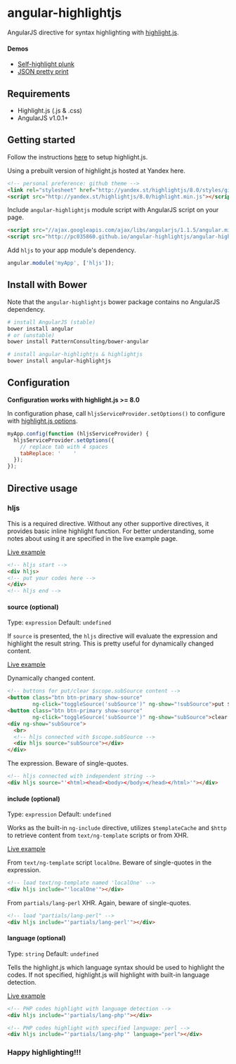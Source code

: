 # angular-highlightjs

AngularJS directive for syntax highlighting with [highlight.js](http://highlightjs.org/).

#### Demos

* [Self-highlight plunk](http://plnkr.co/edit/OPxzDu?p=preview)
* [JSON pretty print](http://plnkr.co/edit/WCmBTQ?p=preview)

## Requirements

* Highlight.js (.js & .css)
* AngularJS v1.0.1+


## Getting started

Follow the instructions [here](http://softwaremaniacs.org/soft/highlight/en/download/) to setup highlight.js.

Using a prebuilt version of highlight.js hosted at Yandex here.
```html
<!-- personal preference: github theme -->
<link rel="stylesheet" href="http://yandex.st/highlightjs/8.0/styles/github.min.css">
<script src="http://yandex.st/highlightjs/8.0/highlight.min.js"></script>
```

Include `angular-highlightjs` module script with AngularJS script on your page.
```html
<script src="//ajax.googleapis.com/ajax/libs/angularjs/1.1.5/angular.min.js"></script>
<script src="http://pc035860.github.io/angular-highlightjs/angular-highlightjs.min.js"></script>
```

Add `hljs` to your app module's dependency.
```js
angular.module('myApp', ['hljs']);
```

## Install with Bower

Note that the `angular-highlightjs` bower package contains no AngularJS dependency.

```sh
# install AngularJS (stable)
bower install angular
# or (unstable)
bower install PatternConsulting/bower-angular

# install angular-highlightjs & highlightjs
bower install angular-highlightjs
```

## Configuration

**Configuration works with highlight.js >= 8.0**

In configuration phase, call `hljsServiceProvider.setOptions()` to configure with [highlight.js options](http://highlightjs.readthedocs.org/en/latest/api.html#configure-options).

```js
myApp.config(function (hljsServiceProvider) {
  hljsServiceProvider.setOptions({
    // replace tab with 4 spaces
    tabReplace: '    '
  });
});
```

## Directive usage

### hljs
This is a required directive. Without any other supportive directives, it provides basic inline highlight function. For better understanding, some notes about using it are specified in the live example page.

[Live example](http://pc035860.github.io/angular-highlightjs/example/#/hljs)

```html
<!-- hljs start -->
<div hljs>
<!-- put your codes here -->
</div>
<!-- hljs end -->
```

#### source (optional)
Type: `expression`
Default: `undefined`

If `source` is presented, the `hljs` directive will evaluate the expression and highlight the result string. This is pretty useful for dynamically changed content.

[Live example](http://pc035860.github.io/angular-highlightjs/example/#/hljs-source)

Dynamically changed content.
```html
<!-- buttons for put/clear $scope.subSource content -->
<button class="btn btn-primary show-source" 
        ng-click="toggleSource('subSource')" ng-show="!subSource">put $scope.subSource</button>
<button class="btn btn-primary show-source" 
        ng-click="toggleSource('subSource')" ng-show="subSource">clear $scope.subSource</button>
<div ng-show="subSource">
  <br>
  <!-- hljs connected with $scope.subSource -->
  <div hljs source="subSource"></div>
</div>
```

The expression. Beware of single-quotes.
```html
<!-- hljs connected with independent string -->
<div hljs source="'<html><head><body></body></head></html>'"></div>
```

#### include (optional)
Type: `expression`
Default: `undefined`

Works as the built-in `ng-include` directive, utilizes `$templateCache` and `$http` to retrieve content from `text/ng-template` scripts or from XHR.

[Live example](http://pc035860.github.io/angular-highlightjs/example/#/hljs-include)

From `text/ng-template` script `localOne`. Beware of single-quotes in the expression.
```html
<!-- load text/ng-template named 'localOne' -->
<div hljs include="'localOne'"></div>
```

From `partials/lang-perl` XHR. Again, beware of single-quotes.
```html
<!-- load "partials/lang-perl" -->
<div hljs include="'partials/lang-perl'"></div>
```

#### language (optional)
Type: `string`
Default: `undefined`

Tells the highlight.js which language syntax should be used to highlight the codes. If not specified, highlight.js will highlight with built-in language detection.

[Live example](http://pc035860.github.io/angular-highlightjs/example/#/hljs-language)

```html
<!-- PHP codes highlight with language detection -->
<div hljs include="'partials/lang-php'"></div>

<!-- PHP codes highlight with specified language: perl -->
<div hljs include="'partials/lang-php'" language="perl"></div>
```

### Happy highlighting!!!
